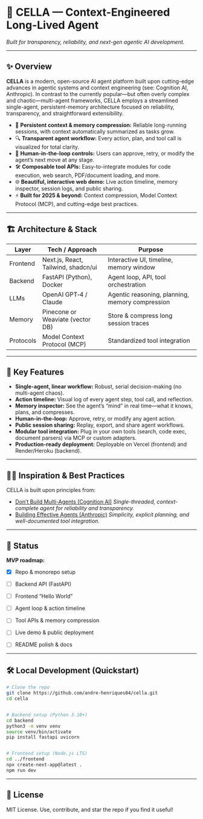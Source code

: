 # 🚀 CELLA — Context-Engineered Long-Lived Agent


*Built for transparency, reliability, and next-gen agentic AI development.*


---


## ✨ Overview


**CELLA** is a modern, open-source AI agent platform built upon cutting-edge advances in agentic systems and context engineering (see: Cognition AI, Anthropic).
In contrast to the currently popular—but often overly complex and chaotic—multi-agent frameworks, CELLA employs a streamlined single-agent, persistent-memory architecture focused on reliability, transparency, and straightforward extensibility.



- 🧠 **Persistent context & memory compression:** Reliable long-running sessions, with context automatically summarized as tasks grow.
- 🔍 **Transparent agent workflow:** Every action, plan, and tool call is visualized for total clarity.
- 👤 **Human-in-the-loop controls:** Users can approve, retry, or modify the agent’s next move at any stage.
- 🛠️ **Composable tool APIs:** Easy-to-integrate modules for code execution, web search, PDF/document loading, and more.
- 🌐 **Beautiful, interactive web demo:** Live action timeline, memory inspector, session logs, and public sharing.
- ⚡ **Built for 2025 & beyond:** Context compression, Model Context Protocol (MCP), and cutting-edge best practices.


---


## 🏗️ Architecture & Stack


| Layer     | Tech / Approach                 | Purpose                                        |
|-----------|---------------------------------|------------------------------------------------|
| Frontend  | Next.js, React, Tailwind, shadcn/ui | Interactive UI, timeline, memory window         |
| Backend   | FastAPI (Python), Docker        | Agent loop, API, tool orchestration             |
| LLMs      | OpenAI GPT‑4 / Claude           | Agentic reasoning, planning, memory compression |
| Memory    | Pinecone or Weaviate (vector DB)| Store & compress long session traces            |
| Protocols | Model Context Protocol (MCP)    | Standardized tool integration                   |


---


## 🎯 Key Features


- **Single-agent, linear workflow:** Robust, serial decision-making (no multi-agent chaos).
- **Action timeline:** Visual log of every agent step, tool call, and reflection.
- **Memory inspector:** See the agent’s “mind” in real time—what it knows, plans, and compresses.
- **Human-in-the-loop:** Approve, retry, or modify any agent action.
- **Public session sharing:** Replay, export, and share agent workflows.
- **Modular tool integration:** Plug in your own tools (search, code exec, document parsers) via MCP or custom adapters.
- **Production-ready deployment:** Deployable on Vercel (frontend) and Render/Heroku (backend).


---


## 🧑‍💻 Inspiration & Best Practices


CELLA is built upon principles from:


- [Don’t Build Multi-Agents (Cognition AI)](https://cognition.ai/blog/dont-build-multi-agents#applying-the-principles) 
 _Single-threaded, context-complete agent for reliability and transparency._
- [Building Effective Agents (Anthropic)](https://www.anthropic.com/engineering/building-effective-agents) 
 _Simplicity, explicit planning, and well-documented tool integration._


---


## 🚦 Status


**MVP roadmap:** 
- [x] Repo & monorepo setup 
- [ ] Backend API (FastAPI) 
- [ ] Frontend “Hello World” 
- [ ] Agent loop & action timeline 
- [ ] Tool APIs & memory compression 
- [ ] Live demo & public deployment 
- [ ] README polish & docs


---


## 🛠️ Local Development (Quickstart)


```bash
# Clone the repo
git clone https://github.com/andre-henriques04/cella.git
cd cella


# Backend setup (Python 3.10+)
cd backend
python3 -m venv venv
source venv/bin/activate
pip install fastapi uvicorn


# Frontend setup (Node.js LTS)
cd ../frontend
npx create-next-app@latest .
npm run dev
```


---


## 🌟 License
MIT License. Use, contribute, and star the repo if you find it useful!
